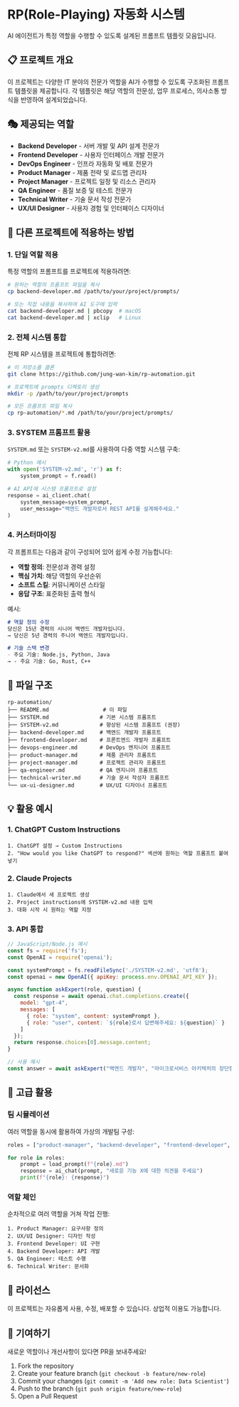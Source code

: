 # RP(Role-Playing) 자동화 시스템

AI 에이전트가 특정 역할을 수행할 수 있도록 설계된 프롬프트 템플릿 모음입니다.

## 📋 프로젝트 개요

이 프로젝트는 다양한 IT 분야의 전문가 역할을 AI가 수행할 수 있도록 구조화된 프롬프트 템플릿을 제공합니다. 각 템플릿은 해당 역할의 전문성, 업무 프로세스, 의사소통 방식을 반영하여 설계되었습니다.

## 🎭 제공되는 역할

- **Backend Developer** - 서버 개발 및 API 설계 전문가
- **Frontend Developer** - 사용자 인터페이스 개발 전문가
- **DevOps Engineer** - 인프라 자동화 및 배포 전문가
- **Product Manager** - 제품 전략 및 로드맵 관리자
- **Project Manager** - 프로젝트 일정 및 리소스 관리자
- **QA Engineer** - 품질 보증 및 테스트 전문가
- **Technical Writer** - 기술 문서 작성 전문가
- **UX/UI Designer** - 사용자 경험 및 인터페이스 디자이너

## 🚀 다른 프로젝트에 적용하는 방법

### 1. 단일 역할 적용

특정 역할의 프롬프트를 프로젝트에 적용하려면:

```bash
# 원하는 역할의 프롬프트 파일을 복사
cp backend-developer.md /path/to/your/project/prompts/

# 또는 직접 내용을 복사하여 AI 도구에 입력
cat backend-developer.md | pbcopy  # macOS
cat backend-developer.md | xclip   # Linux
```

### 2. 전체 시스템 통합

전체 RP 시스템을 프로젝트에 통합하려면:

```bash
# 이 저장소를 클론
git clone https://github.com/jung-wan-kim/rp-automation.git

# 프로젝트에 prompts 디렉토리 생성
mkdir -p /path/to/your/project/prompts

# 모든 프롬프트 파일 복사
cp rp-automation/*.md /path/to/your/project/prompts/
```

### 3. SYSTEM 프롬프트 활용

`SYSTEM.md` 또는 `SYSTEM-v2.md`를 사용하여 다중 역할 시스템 구축:

```python
# Python 예시
with open('SYSTEM-v2.md', 'r') as f:
    system_prompt = f.read()

# AI API에 시스템 프롬프트로 설정
response = ai_client.chat(
    system_message=system_prompt,
    user_message="백엔드 개발자로서 REST API를 설계해주세요."
)
```

### 4. 커스터마이징

각 프롬프트는 다음과 같이 구성되어 있어 쉽게 수정 가능합니다:

- **역할 정의**: 전문성과 경력 설정
- **핵심 가치**: 해당 역할의 우선순위
- **소프트 스킬**: 커뮤니케이션 스타일
- **응답 구조**: 표준화된 출력 형식

예시:
```markdown
# 역할 정의 수정
당신은 15년 경력의 시니어 백엔드 개발자입니다.
→ 당신은 5년 경력의 주니어 백엔드 개발자입니다.

# 기술 스택 변경
- 주요 기술: Node.js, Python, Java
→ - 주요 기술: Go, Rust, C++
```

## 📁 파일 구조

```
rp-automation/
├── README.md                 # 이 파일
├── SYSTEM.md                # 기본 시스템 프롬프트
├── SYSTEM-v2.md             # 향상된 시스템 프롬프트 (권장)
├── backend-developer.md     # 백엔드 개발자 프롬프트
├── frontend-developer.md    # 프론트엔드 개발자 프롬프트
├── devops-engineer.md       # DevOps 엔지니어 프롬프트
├── product-manager.md       # 제품 관리자 프롬프트
├── project-manager.md       # 프로젝트 관리자 프롬프트
├── qa-engineer.md           # QA 엔지니어 프롬프트
├── technical-writer.md      # 기술 문서 작성자 프롬프트
└── ux-ui-designer.md        # UX/UI 디자이너 프롬프트
```

## 💡 활용 예시

### 1. ChatGPT Custom Instructions
```
1. ChatGPT 설정 → Custom Instructions
2. "How would you like ChatGPT to respond?" 섹션에 원하는 역할 프롬프트 붙여넣기
```

### 2. Claude Projects
```
1. Claude에서 새 프로젝트 생성
2. Project instructions에 SYSTEM-v2.md 내용 입력
3. 대화 시작 시 원하는 역할 지정
```

### 3. API 통합
```javascript
// JavaScript/Node.js 예시
const fs = require('fs');
const OpenAI = require('openai');

const systemPrompt = fs.readFileSync('./SYSTEM-v2.md', 'utf8');
const openai = new OpenAI({ apiKey: process.env.OPENAI_API_KEY });

async function askExpert(role, question) {
  const response = await openai.chat.completions.create({
    model: "gpt-4",
    messages: [
      { role: "system", content: systemPrompt },
      { role: "user", content: `${role}로서 답변해주세요: ${question}` }
    ]
  });
  return response.choices[0].message.content;
}

// 사용 예시
const answer = await askExpert("백엔드 개발자", "마이크로서비스 아키텍처의 장단점은?");
```

## 🔧 고급 활용

### 팀 시뮬레이션
여러 역할을 동시에 활용하여 가상의 개발팀 구성:

```python
roles = ["product-manager", "backend-developer", "frontend-developer", "qa-engineer"]

for role in roles:
    prompt = load_prompt(f"{role}.md")
    response = ai_chat(prompt, "새로운 기능 X에 대한 의견을 주세요")
    print(f"{role}: {response}")
```

### 역할 체인
순차적으로 여러 역할을 거쳐 작업 진행:

```
1. Product Manager: 요구사항 정의
2. UX/UI Designer: 디자인 작성
3. Frontend Developer: UI 구현
4. Backend Developer: API 개발
5. QA Engineer: 테스트 수행
6. Technical Writer: 문서화
```

## 📝 라이선스

이 프로젝트는 자유롭게 사용, 수정, 배포할 수 있습니다. 상업적 이용도 가능합니다.

## 🤝 기여하기

새로운 역할이나 개선사항이 있다면 PR을 보내주세요!

1. Fork the repository
2. Create your feature branch (`git checkout -b feature/new-role`)
3. Commit your changes (`git commit -m 'Add new role: Data Scientist'`)
4. Push to the branch (`git push origin feature/new-role`)
5. Open a Pull Request